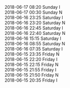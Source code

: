 2018-06-17 08:20 Sunday  I  
2018-06-17 00:30 Sunday  N  
2018-06-16 23:25 Saturday  I  
2018-06-16 23:20 Saturday  N  
2018-06-16 22:45 Saturday  I  
2018-06-16 22:40 Saturday  N  
2018-06-16 15:15 Saturday  I  
2018-06-16 08:55 Saturday  N  
2018-06-16 07:35 Saturday  I  
2018-06-15 23:35 Friday  N  
2018-06-15 22:20 Friday  I  
2018-06-15 22:15 Friday  N  
2018-06-15 21:55 Friday  I  
2018-06-15 21:50 Friday  N  
2018-06-15 20:35 Friday  I  
